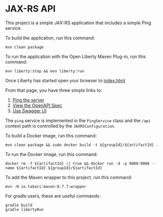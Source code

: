 JAX-RS API
==========

This project is a simple JAX-RS application that includes a simple Ping service.

To build the application, run this command:

```
mvn clean package
```

To run the application with the Open Liberty Maven Plug-in, run this command:

```
mvn liberty:stop && mvn liberty:run
```

Once Liberty has started open your browser to [index.html](http://localhost:9080/${artifactId}/index.html)

From that page, you have three simple links to:

1. [Ping the server](http://localhost:9080/${artifactId}/api/ping)
2. [View the OpenAPI Spec](http://localhost:9080/openapi)
3. [Use Swagger UI](http://localhost:9080/openapi/ui)

The `ping` service is implemented in the `PingService` class and the `/api`
context path is controlled by the `JAXRSConfiguration`.

To build a Docker image, run this command:

```
mvn clean package && sudo docker build -t ${groupId}/${artifactId} .
```

To run the Docker image, run this command:

```
docker rm -f ${artifactId} || true && docker run -d -p 9080:9080 --name ${artifactId} ${groupId}/${artifactId}

```

To add the Maven wrapper to this project, run this command:

```
mvn -N io.takari:maven:0.7.7:wrapper
```

For gradle users, these are useful commands:

```
gradle build
gradle libertyRun
```
